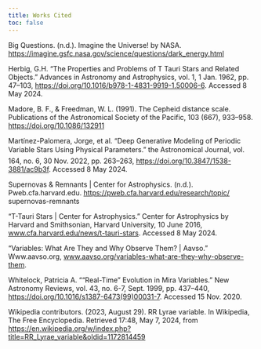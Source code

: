 ```yaml
---
title: Works Cited
toc: false
---
```


Big Questions. (n.d.). Imagine the Universe! by NASA. https://imagine.gsfc.nasa.gov/science/questions/dark_energy.html

Herbig, G.H. “The Properties and Problems of T Tauri Stars and Related Objects.” Advances in Astronomy and Astrophysics, vol. 1, 1 Jan. 1962, pp. 47–103, https://doi.org/10.1016/b978-1-4831-9919-1.50006-6. Accessed 8 May 2024.

Madore, B. F., & Freedman, W. L. (1991). The Cepheid distance scale. Publications of the Astronomical Society of the Pacific, 103
    (667), 933–958. https://doi.org/10.1086/132911 

Martínez-Palomera, Jorge, et al. “Deep Generative Modeling of Periodic Variable Stars Using Physical Parameters.” the Astronomical Journal, vol. 164, no. 6, 30 Nov. 2022, pp. 263–263, https://doi.org/10.3847/1538-3881/ac9b3f. Accessed 8 May 2024.
    
Supernovas & Remnants | Center for Astrophysics. (n.d.). Pweb.cfa.harvard.edu. https://pweb.cfa.harvard.edu/research/topic/
     supernovas-remnants

“T-Tauri Stars | Center for Astrophysics.” Center for Astrophysics by Harvard and Smithsonian, Harvard University, 10 June 2016, www.cfa.harvard.edu/news/t-tauri-stars. Accessed 8 May 2024.

“Variables: What Are They and Why Observe Them? | Aavso.” Www.aavso.org, www.aavso.org/variables-what-are-they-why-observe-them.

Whitelock, Patricia A. ““Real-Time” Evolution in Mira Variables.” New Astronomy Reviews, vol. 43, no. 6-7, Sept. 1999, pp. 437–440, https://doi.org/10.1016/s1387-6473(99)00031-7. Accessed 15 Nov. 2020.

‌Wikipedia contributors. (2023, August 29). RR Lyrae variable. In Wikipedia, The Free Encyclopedia. Retrieved 17:48, May 7, 2024, from https://en.wikipedia.org/w/index.php?title=RR_Lyrae_variable&oldid=1172814459